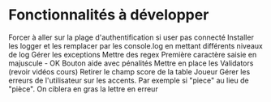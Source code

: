 # Fonctionnalités à développer
  Forcer à aller sur la plage d'authentification si user pas connecté
  Installer les logger et les remplacer par les console.log en mettant différents niveaux de log
  Gérer les exceptions
  Mettre des regex
  Première caractère saisie en majuscule - OK
  Bouton aide avec pénalités
  Mettre en place les Validators (revoir vidéos cours)
  Retirer le champ score de la table Joueur
  Gérer les erreurs de l'utilisateur sur les accents. Par exemple si "piece" au lieu de "pièce". On ciblera en gras
  la lettre en erreur
